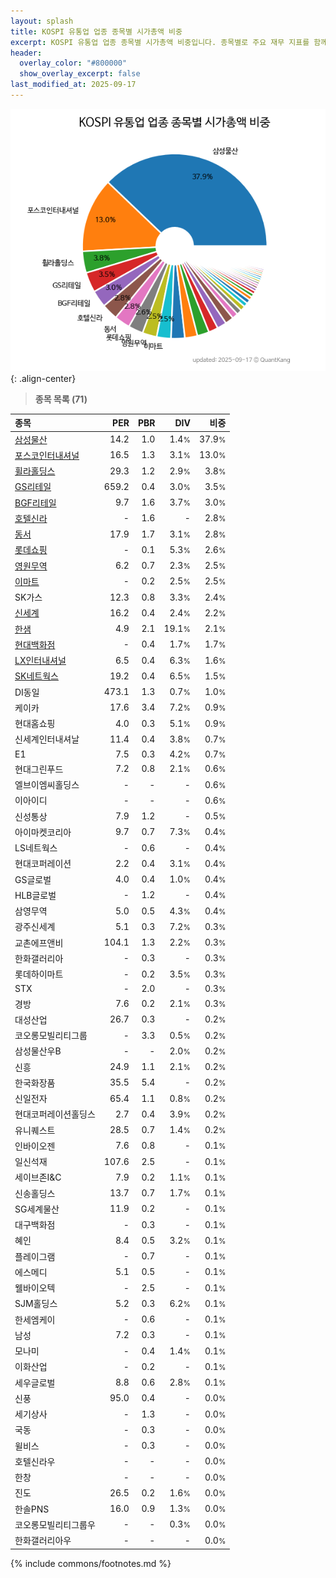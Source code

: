```yaml
---
layout: splash
title: KOSPI 유통업 업종 종목별 시가총액 비중
excerpt: KOSPI 유통업 업종 종목별 시가총액 비중입니다. 종목별로 주요 재무 지표를 함께 표시합니다.
header:
  overlay_color: "#800000"
  show_overlay_excerpt: false
last_modified_at: 2025-09-17
---
```



![KOSPI 유통업 업종 종목별 시가총액 비중](/stats/sector/images/kospi_업종_유통업_종목.png){: .align-center}


> **종목 목록 (71)**<a id="list"></a>

| **종목** | **PER** | **PBR** | **DIV** | **비중** |
| :------- | ------: | ------: | ------: | -------: |
| [삼성물산](/028260/) | 14.2 | 1.0 | 1.4<small>%</small> | 37.9<small>%</small> |
| [포스코인터내셔널](/047050/) | 16.5 | 1.3 | 3.1<small>%</small> | 13.0<small>%</small> |
| [휠라홀딩스](/081660/) | 29.3 | 1.2 | 2.9<small>%</small> | 3.8<small>%</small> |
| [GS리테일](/007070/) | 659.2 | 0.4 | 3.0<small>%</small> | 3.5<small>%</small> |
| [BGF리테일](/282330/) | 9.7 | 1.6 | 3.7<small>%</small> | 3.0<small>%</small> |
| [호텔신라](/008770/) | - | 1.6 | - | 2.8<small>%</small> |
| [동서](/026960/) | 17.9 | 1.7 | 3.1<small>%</small> | 2.8<small>%</small> |
| [롯데쇼핑](/023530/) | - | 0.1 | 5.3<small>%</small> | 2.6<small>%</small> |
| [영원무역](/111770/) | 6.2 | 0.7 | 2.3<small>%</small> | 2.5<small>%</small> |
| [이마트](/139480/) | - | 0.2 | 2.5<small>%</small> | 2.5<small>%</small> |
| SK가스 | 12.3 | 0.8 | 3.3<small>%</small> | 2.4<small>%</small> |
| [신세계](/004170/) | 16.2 | 0.4 | 2.4<small>%</small> | 2.2<small>%</small> |
| [한샘](/009240/) | 4.9 | 2.1 | 19.1<small>%</small> | 2.1<small>%</small> |
| [현대백화점](/069960/) | - | 0.4 | 1.7<small>%</small> | 1.7<small>%</small> |
| [LX인터내셔널](/001120/) | 6.5 | 0.4 | 6.3<small>%</small> | 1.6<small>%</small> |
| [SK네트웍스](/001740/) | 19.2 | 0.4 | 6.5<small>%</small> | 1.5<small>%</small> |
| DI동일 | 473.1 | 1.3 | 0.7<small>%</small> | 1.0<small>%</small> |
| 케이카 | 17.6 | 3.4 | 7.2<small>%</small> | 0.9<small>%</small> |
| 현대홈쇼핑 | 4.0 | 0.3 | 5.1<small>%</small> | 0.9<small>%</small> |
| 신세계인터내셔날 | 11.4 | 0.4 | 3.8<small>%</small> | 0.7<small>%</small> |
| E1 | 7.5 | 0.3 | 4.2<small>%</small> | 0.7<small>%</small> |
| 현대그린푸드 | 7.2 | 0.8 | 2.1<small>%</small> | 0.6<small>%</small> |
| 엘브이엠씨홀딩스 | - | - | - | 0.6<small>%</small> |
| 이아이디 | - | - | - | 0.6<small>%</small> |
| 신성통상 | 7.9 | 1.2 | - | 0.5<small>%</small> |
| 아이마켓코리아 | 9.7 | 0.7 | 7.3<small>%</small> | 0.4<small>%</small> |
| LS네트웍스 | - | 0.6 | - | 0.4<small>%</small> |
| 현대코퍼레이션 | 2.2 | 0.4 | 3.1<small>%</small> | 0.4<small>%</small> |
| GS글로벌 | 4.0 | 0.4 | 1.0<small>%</small> | 0.4<small>%</small> |
| HLB글로벌 | - | 1.2 | - | 0.4<small>%</small> |
| 삼영무역 | 5.0 | 0.5 | 4.3<small>%</small> | 0.4<small>%</small> |
| 광주신세계 | 5.1 | 0.3 | 7.2<small>%</small> | 0.3<small>%</small> |
| 교촌에프앤비 | 104.1 | 1.3 | 2.2<small>%</small> | 0.3<small>%</small> |
| 한화갤러리아 | - | 0.3 | - | 0.3<small>%</small> |
| 롯데하이마트 | - | 0.2 | 3.5<small>%</small> | 0.3<small>%</small> |
| STX | - | 2.0 | - | 0.3<small>%</small> |
| 경방 | 7.6 | 0.2 | 2.1<small>%</small> | 0.3<small>%</small> |
| 대성산업 | 26.7 | 0.3 | - | 0.2<small>%</small> |
| 코오롱모빌리티그룹 | - | 3.3 | 0.5<small>%</small> | 0.2<small>%</small> |
| 삼성물산우B | - | - | 2.0<small>%</small> | 0.2<small>%</small> |
| 신흥 | 24.9 | 1.1 | 2.1<small>%</small> | 0.2<small>%</small> |
| 한국화장품 | 35.5 | 5.4 | - | 0.2<small>%</small> |
| 신일전자 | 65.4 | 1.1 | 0.8<small>%</small> | 0.2<small>%</small> |
| 현대코퍼레이션홀딩스 | 2.7 | 0.4 | 3.9<small>%</small> | 0.2<small>%</small> |
| 유니퀘스트 | 28.5 | 0.7 | 1.4<small>%</small> | 0.2<small>%</small> |
| 인바이오젠 | 7.6 | 0.8 | - | 0.1<small>%</small> |
| 일신석재 | 107.6 | 2.5 | - | 0.1<small>%</small> |
| 세이브존I&C | 7.9 | 0.2 | 1.1<small>%</small> | 0.1<small>%</small> |
| 신송홀딩스 | 13.7 | 0.7 | 1.7<small>%</small> | 0.1<small>%</small> |
| SG세계물산 | 11.9 | 0.2 | - | 0.1<small>%</small> |
| 대구백화점 | - | 0.3 | - | 0.1<small>%</small> |
| 혜인 | 8.4 | 0.5 | 3.2<small>%</small> | 0.1<small>%</small> |
| 플레이그램 | - | 0.7 | - | 0.1<small>%</small> |
| 에스메디 | 5.1 | 0.5 | - | 0.1<small>%</small> |
| 웰바이오텍 | - | 2.5 | - | 0.1<small>%</small> |
| SJM홀딩스 | 5.2 | 0.3 | 6.2<small>%</small> | 0.1<small>%</small> |
| 한세엠케이 | - | 0.6 | - | 0.1<small>%</small> |
| 남성 | 7.2 | 0.3 | - | 0.1<small>%</small> |
| 모나미 | - | 0.4 | 1.4<small>%</small> | 0.1<small>%</small> |
| 이화산업 | - | 0.2 | - | 0.1<small>%</small> |
| 세우글로벌 | 8.8 | 0.6 | 2.8<small>%</small> | 0.1<small>%</small> |
| 신풍 | 95.0 | 0.4 | - | 0.0<small>%</small> |
| 세기상사 | - | 1.3 | - | 0.0<small>%</small> |
| 국동 | - | 0.3 | - | 0.0<small>%</small> |
| 윌비스 | - | 0.3 | - | 0.0<small>%</small> |
| 호텔신라우 | - | - | - | 0.0<small>%</small> |
| 한창 | - | - | - | 0.0<small>%</small> |
| 진도 | 26.5 | 0.2 | 1.6<small>%</small> | 0.0<small>%</small> |
| 한솔PNS | 16.0 | 0.9 | 1.3<small>%</small> | 0.0<small>%</small> |
| 코오롱모빌리티그룹우 | - | - | 0.3<small>%</small> | 0.0<small>%</small> |
| 한화갤러리아우 | - | - | - | 0.0<small>%</small> |

{% include commons/footnotes.md %}